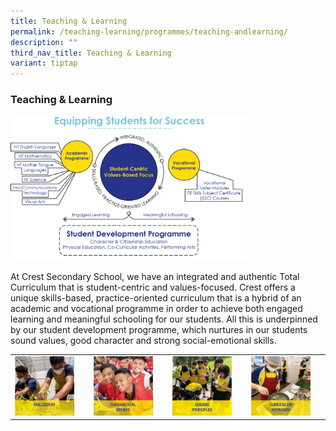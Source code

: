 ```yaml
---
title: Teaching & Learning
permalink: /teaching-learning/programmes/teaching-andlearning/
description: ""
third_nav_title: Teaching & Learning
variant: tiptap
---
```

### Teaching &amp; Learning

<img src="/images/tl0.png" style="width:75%">

At Crest Secondary School, we have an integrated and authentic Total Curriculum that is student-centric and values-focused. Crest offers a unique skills-based, practice-oriented curriculum that is a hybrid of an academic and vocational programme in order to achieve both engaged learning and meaningful schooling for our students. All this is underpinned by our student development programme, which nurtures in our students sound values, good character and strong social-emotional skills.

|  |  |  |  |
|---|---|---|---|
| <a href="https://www.crestsec.edu.sg/philosophy/programmes/teaching-andlearning/"><img style="width:85%" src="/images/tl1.png"></a> | <a href="https://www.crestsec.edu.sg/fundamental-beliefs/programmes/teaching-andlearning/"><img style="width:85%" src="/images/tl2.png"></a> | <a href="https://www.crestsec.edu.sg/guiding-principles/programmes/teaching-andlearning/"><img style="width:85%" src="/images/tl3.png"></a> | <a href="https://www.crestsec.edu.sg/curriculum-approach/programmes/teaching-andlearning/"><img style="width:85%" src="/images/tl4.png"></a> |